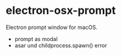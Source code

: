 # electron-osx-prompt
Electron prompt window for macOS.

- prompt as modal
- asar und childprocess.spawn() error
